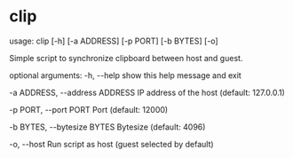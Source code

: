 # clip

usage: clip [-h] [-a ADDRESS] [-p PORT] [-b BYTES] [-o]

Simple script to synchronize clipboard between host and guest.

optional arguments:
  \-h, --help            show this help message and exit
  
  \-a ADDRESS, --address ADDRESS
                        IP address of the host (default: 127.0.0.1)

  \-p PORT, --port PORT  Port (default: 12000)
  
  \-b BYTES, --bytesize BYTES
                        Bytesize (default: 4096)

  \-o, --host            Run script as host (guest selected by default)

